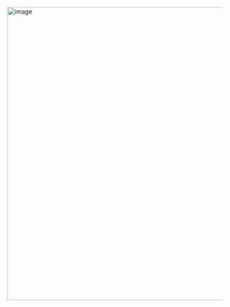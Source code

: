 <img width="686" alt="image" src="https://github.com/yashadayal/Rock-Paper-Scissor/assets/33277552/80232141-81cb-4046-8303-1890a94b250c">
